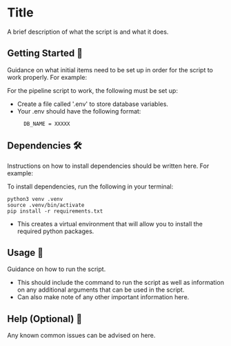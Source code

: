 # Title 

A brief description of what the script is and what it does.

## Getting Started 🔨

Guidance on what initial items need to be set up in order for the script to work properly. For example:

For the pipeline script to work, the following must be set up:
- Create a file called '.env' to store database variables.
- Your .env should have the following format:
  ```
    DB_NAME = XXXXX
  ```


## Dependencies 🛠️

Instructions on how to install dependencies should be written here. For example:

To install dependencies, run the following in your terminal:
  
  ```
  python3 venv .venv
  source .venv/bin/activate
  pip install -r requirements.txt
  ```

- This creates a virtual environment that will allow you to install the required python packages.


## Usage 🫡

Guidance on how to run the script. 
- This should include the command to run the script as well as information on any additional arguments that can be used in the script. 
- Can also make note of any other important information here.


## Help (Optional) 🤔
Any known common issues can be advised on here.

